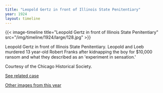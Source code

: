 ```yaml
---
title: "Leopold Gertz in front of Illinois State Penitentiary"
year: 1924
layout: timeline
---
```


{{< image-timeline title="Leopold Gertz in front of Illinois State Penitentiary" src="/img/timeline/1924/large/128.jpg" >}}


Leopold Gertz in front of Illinois State Penitentiary. Leopold and Loeb murdered 13 year-old Robert Franks after kidnapping the boy for $10,000 ransom and what they described as an 'experiment in sensation.' 

Courtesy of the Chicago Historical Society. 

[See related case](/database/5866/)

[Other images from this year](/historical/timeline/1924)